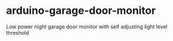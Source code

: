 arduino-garage-door-monitor
===========================

Low power night garage door monitor with self adjusting light level threshold
